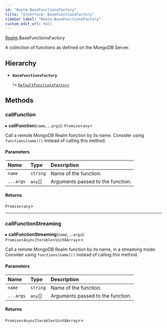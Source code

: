 ```yaml
---
id: "Realm.BaseFunctionsFactory"
title: "Interface: BaseFunctionsFactory"
sidebar_label: "Realm.BaseFunctionsFactory"
custom_edit_url: null
---
```


[Realm](../namespaces/Realm).BaseFunctionsFactory

A collection of functions as defined on the MongoDB Server.

## Hierarchy

- **`BaseFunctionsFactory`**

  ↳ [`DefaultFunctionsFactory`](Realm.DefaultFunctionsFactory)

## Methods

### callFunction

▸ **callFunction**(`name`, ...`args`): `Promise`<`any`\>

Call a remote MongoDB Realm function by its name.
Consider using `functions[name]()` instead of calling this method.

#### Parameters

| Name | Type | Description |
| :------ | :------ | :------ |
| `name` | `string` | Name of the function. |
| `...args` | `any`[] | Arguments passed to the function. |

#### Returns

`Promise`<`any`\>

___

### callFunctionStreaming

▸ **callFunctionStreaming**(`name`, ...`args`): `Promise`<`AsyncIterable`<`Uint8Array`\>\>

Call a remote MongoDB Realm function by its name, in a streaming mode.
Consider using `functions[name]()` instead of calling this method.

#### Parameters

| Name | Type | Description |
| :------ | :------ | :------ |
| `name` | `string` | Name of the function. |
| `...args` | `any`[] | Arguments passed to the function. |

#### Returns

`Promise`<`AsyncIterable`<`Uint8Array`\>\>
